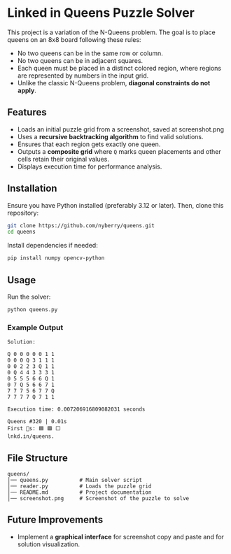 # Linked in Queens Puzzle Solver

This project is a variation of the N-Queens problem. The goal is to place queens on an 8x8 board following these rules:

- No two queens can be in the same row or column.
- No two queens can be in adjacent squares.
- Each queen must be placed in a distinct colored region, where regions are represented by numbers in the input grid.
- Unlike the classic N-Queens problem, **diagonal constraints do not apply**.

## Features
- Loads an initial puzzle grid from a screenshot, saved at screenshot.png
- Uses a **recursive backtracking algorithm** to find valid solutions.
- Ensures that each region gets exactly one queen.
- Outputs a **composite grid** where `Q` marks queen placements and other cells retain their original values.
- Displays execution time for performance analysis.

## Installation
Ensure you have Python installed (preferably 3.12 or later). Then, clone this repository:

```sh
git clone https://github.com/nyberry/queens.git
cd queens
```

Install dependencies if needed:
```sh
pip install numpy opencv-python
```

## Usage
Run the solver:

```sh
python queens.py
```

### Example Output
```
Solution:

Q 0 0 0 0 0 1 1
0 0 0 Q 3 1 1 1
0 0 2 2 3 Q 1 1
0 Q 4 4 3 3 3 1
0 5 5 5 6 6 Q 1
0 7 Q 5 6 6 7 1
7 7 7 5 6 7 7 Q
7 7 7 7 Q 7 1 1

Execution time: 0.007206916809082031 seconds

Queens #320 | 0.01s
First 👑s: 🟦 🟩 ⬜
lnkd.in/queens.
```

## File Structure
```
queens/
│── queens.py          # Main solver script
│── reader.py          # Loads the puzzle grid
│── README.md          # Project documentation
│── screenshot.png     # Screenshot of the puzzle to solve
```

## Future Improvements
- Implement a **graphical interface** for screenshot copy and paste and for solution visualization.


